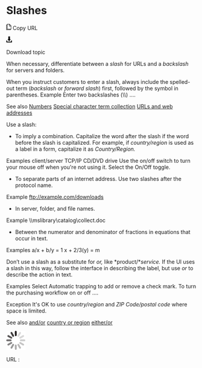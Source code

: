 ﻿# Slashes

![Copy URL](media/slashes/Copy.png)
Copy URL

![Download](media/slashes/Download.png)

Download topic

When necessary, differentiate between a *slash* for URLs and a *backslash* for servers and folders.

When you instruct customers to enter a slash, always include the spelled-out term (*backslash* or *forward slash*) first, followed by the symbol in parentheses.
Example Enter two backslashes (\\\\) ....

See also
[Numbers](https://worldready.cloudapp.net/Styleguide/Read?id=2700&topicid=28876)
[Special character term collection](https://worldready.cloudapp.net/Styleguide/Read?id=2700&topicid=28875)
[URLs and web addresses](https://worldready.cloudapp.net/Styleguide/Read?id=2700&topicid=34905)

Use a slash:

  - To imply a combination. Capitalize the word after the slash if the word before the slash is capitalized. For example, if *country/region* is used as a label in a form, capitalize it as *Country/Region.*

Examples
client/server
TCP/IP
CD/DVD drive
Use the on/off switch to turn your mouse off when you're not using it.
Select the On/Off toggle.

  - To separate parts of an internet address. Use two slashes after the protocol name. 

Example ftp://example.com/downloads

  - In server, folder, and file names. 

Example \\\\mslibrary\\catalog\\collect.doc

  - Between the numerator and denominator of fractions in equations that occur in text.

Examples
a/x + b/y = 1
x + 2/3(y) = m

Don’t use a slash as a substitute for *or,* like *product/**service.* If the UI uses a slash in this way, follow the interface in describing the label, but use *or* to describe the action in text.

Examples
Select Automatic trapping to add or remove a check mark.
To turn the purchasing workflow on or off ....

Exception It's OK to use *country/region* and *ZIP Code/postal code* where space is limited.

See also
[and/or](https://worldready.cloudapp.net/Styleguide/Read?id=2700&topicid=32502)
[country or region](https://worldready.cloudapp.net/Styleguide/Read?id=2700&topicid=33582)
[either/or](https://worldready.cloudapp.net/Styleguide/Read?id=2700&topicid=33673)

![In progress](media/slashes/activity-large.gif)

URL :

